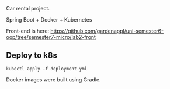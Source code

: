 Car rental project.

Spring Boot + Docker + Kubernetes

Front-end is here:
https://github.com/gardenappl/uni-semester6-oop/tree/semester7-micro/lab2-front

## Deploy to k8s

`kubectl apply -f deployment.yml`

Docker images were built using Gradle.
